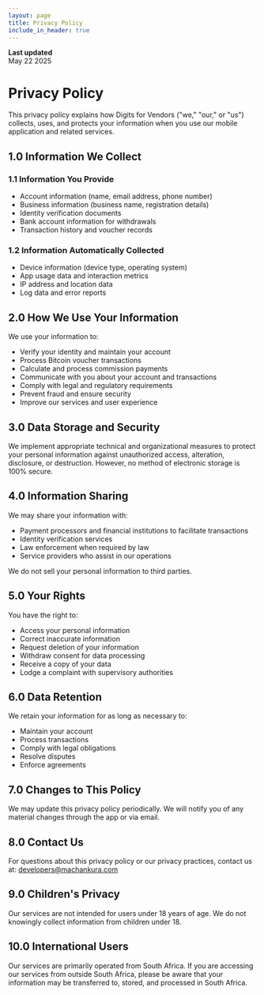 ```yaml
---
layout: page
title: Privacy Policy
include_in_header: true
---
```


**Last updated**  
May 22 2025

# Privacy Policy

This privacy policy explains how Digits for Vendors ("we," "our," or "us") collects, uses, and protects your information when you use our mobile application and related services.

## 1.0 Information We Collect

### 1.1 Information You Provide
- Account information (name, email address, phone number)
- Business information (business name, registration details)
- Identity verification documents
- Bank account information for withdrawals
- Transaction history and voucher records

### 1.2 Information Automatically Collected
- Device information (device type, operating system)
- App usage data and interaction metrics
- IP address and location data
- Log data and error reports

## 2.0 How We Use Your Information

We use your information to:
- Verify your identity and maintain your account
- Process Bitcoin voucher transactions
- Calculate and process commission payments
- Communicate with you about your account and transactions
- Comply with legal and regulatory requirements
- Prevent fraud and ensure security
- Improve our services and user experience

## 3.0 Data Storage and Security

We implement appropriate technical and organizational measures to protect your personal information against unauthorized access, alteration, disclosure, or destruction. However, no method of electronic storage is 100% secure.

## 4.0 Information Sharing

We may share your information with:
- Payment processors and financial institutions to facilitate transactions
- Identity verification services
- Law enforcement when required by law
- Service providers who assist in our operations

We do not sell your personal information to third parties.

## 5.0 Your Rights

You have the right to:
- Access your personal information
- Correct inaccurate information
- Request deletion of your information
- Withdraw consent for data processing
- Receive a copy of your data
- Lodge a complaint with supervisory authorities

## 6.0 Data Retention

We retain your information for as long as necessary to:
- Maintain your account
- Process transactions
- Comply with legal obligations
- Resolve disputes
- Enforce agreements

## 7.0 Changes to This Policy

We may update this privacy policy periodically. We will notify you of any material changes through the app or via email.

## 8.0 Contact Us

For questions about this privacy policy or our privacy practices, contact us at:
developers@machankura.com

## 9.0 Children's Privacy

Our services are not intended for users under 18 years of age. We do not knowingly collect information from children under 18.

## 10.0 International Users

Our services are primarily operated from South Africa. If you are accessing our services from outside South Africa, please be aware that your information may be transferred to, stored, and processed in South Africa.

